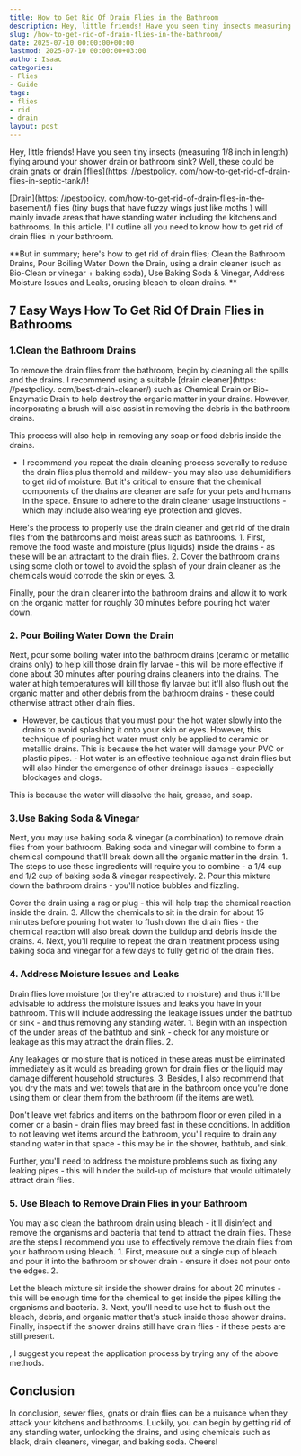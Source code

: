 ```yaml
---
title: How to Get Rid Of Drain Flies in the Bathroom
description: Hey, little friends! Have you seen tiny insects measuring 18 inch in length flying around your shower drain or bathroom sink?
slug: /how-to-get-rid-of-drain-flies-in-the-bathroom/
date: 2025-07-10 00:00:00+00:00
lastmod: 2025-07-10 00:00:00+03:00
author: Isaac
categories:
- Flies
- Guide
tags:
- flies
- rid
- drain
layout: post
---
```


Hey, little friends! Have you seen tiny insects (measuring 1/8 inch in length) flying around your shower drain or bathroom sink? Well, these could be drain gnats or drain [flies](https: //pestpolicy. com/how-to-get-rid-of-drain-flies-in-septic-tank/)!

[Drain](https: //pestpolicy. com/how-to-get-rid-of-drain-flies-in-the-basement/) flies (tiny bugs that have fuzzy wings just like moths ) will mainly invade areas that have standing water including the kitchens and bathrooms. In this article, I'll outline all you need to know how to get rid of drain flies in your bathroom.

**But in summary; here's how to get rid of drain flies; Clean the Bathroom Drains, Pour Boiling Water Down the Drain, using a drain cleaner (such as Bio-Clean or vinegar + baking soda), Use Baking Soda & Vinegar, Address Moisture Issues and Leaks, orusing bleach to clean drains. **

##  7 Easy Ways How To Get Rid Of Drain Flies in Bathrooms

###  1.Clean the Bathroom Drains

To remove the drain flies from the bathroom, begin by cleaning all the spills and the drains. I recommend using a suitable [drain cleaner](https: //pestpolicy. com/best-drain-cleaner/) such as Chemical Drain or Bio-Enzymatic Drain to help destroy the organic matter in your drains. However, incorporating a brush will also assist in removing the debris in the bathroom drains.

This process will also help in removing any soap or food debris inside the drains.

- I recommend you repeat the drain cleaning process severally to reduce the drain flies plus themold and mildew- you may also use dehumidifiers to get rid of moisture. But it's critical to ensure that the chemical components of the drains are cleaner are safe for your pets and humans in the space. Ensure to adhere to the drain cleaner usage instructions - which may include also wearing eye protection and gloves.

Here's the process to properly use the drain cleaner and get rid of the drain files from the bathrooms and moist areas such as bathrooms. 1. First, remove the food waste and moisture (plus liquids) inside the drains - as these will be an attractant to the drain flies. 2. Cover the bathroom drains using some cloth or towel to avoid the splash of your drain cleaner as the chemicals would corrode the skin or eyes. 3.

Finally, pour the drain cleaner into the bathroom drains and allow it to work on the organic matter for roughly 30 minutes before pouring hot water down.

###  2. Pour Boiling Water Down the Drain

Next, pour some boiling water into the bathroom drains (ceramic or metallic drains only) to help kill those drain fly larvae - this will be more effective if done about 30 minutes after pouring drains cleaners into the drains. The water at high temperatures will kill those fly larvae but it'll also flush out the organic matter and other debris from the bathroom drains - these could otherwise attract other drain flies.

- However, be cautious that you must pour the hot water slowly into the drains to avoid splashing it onto your skin or eyes. However, this technique of pouring hot water must only be applied to ceramic or metallic drains. This is because the hot water will damage your PVC or plastic pipes. - Hot water is an effective technique against drain flies but will also hinder the emergence of other drainage issues - especially blockages and clogs.

This is because the water will dissolve the hair, grease, and soap.

###  3.Use Baking Soda & Vinegar

Next, you may use baking soda & vinegar (a combination) to remove drain flies from your bathroom. Baking soda and vinegar will combine to form a chemical compound that'll break down all the organic matter in the drain. 1. The steps to use these ingredients will require you to combine - a 1/4 cup and 1/2 cup of baking soda & vinegar respectively. 2. Pour this mixture down the bathroom drains - you'll notice bubbles and fizzling.

Cover the drain using a rag or plug - this will help trap the chemical reaction inside the drain. 3. Allow the chemicals to sit in the drain for about 15 minutes before pouring hot water to flush down the drain flies - the chemical reaction will also break down the buildup and debris inside the drains. 4. Next, you'll require to repeat the drain treatment process using baking soda and vinegar for a few days to fully get rid of the drain flies.

###  4. Address Moisture Issues and Leaks

Drain flies love moisture (or they're attracted to moisture) and thus it'll be advisable to address the moisture issues and leaks you have in your bathroom. This will include addressing the leakage issues under the bathtub or sink - and thus removing any standing water. 1. Begin with an inspection of the under areas of the bathtub and sink - check for any moisture or leakage as this may attract the drain flies. 2.

Any leakages or moisture that is noticed in these areas must be eliminated immediately as it would as breading grown for drain flies or the liquid may damage different household structures. 3. Besides, I also recommend that you dry the mats and wet towels that are in the bathroom once you're done using them or clear them from the bathroom (if the items are wet).

Don't leave wet fabrics and items on the bathroom floor or even piled in a corner or a basin - drain flies may breed fast in these conditions. In addition to not leaving wet items around the bathroom, you'll require to drain any standing water in that space - this may be in the shower, bathtub, and sink.

Further, you'll need to address the moisture problems such as fixing any leaking pipes - this will hinder the build-up of moisture that would ultimately attract drain flies.

###  5. Use Bleach to Remove Drain Flies in your Bathroom

You may also clean the bathroom drain using bleach - it'll disinfect and remove the organisms and bacteria that tend to attract the drain flies. These are the steps I recommend you use to effectively remove the drain flies from your bathroom using bleach. 1. First, measure out a single cup of bleach and pour it into the bathroom or shower drain - ensure it does not pour onto the edges. 2.

Let the bleach mixture sit inside the shower drains for about 20 minutes - this will be enough time for the chemical to get inside the pipes killing the organisms and bacteria. 3. Next, you'll need to use hot to flush out the bleach, debris, and organic matter that's stuck inside those shower drains. Finally, inspect if the shower drains still have drain flies - if these pests are still present.

, I suggest you repeat the application process by trying any of the above methods.

##  Conclusion

In conclusion, sewer flies, gnats or drain flies can be a nuisance when they attack your kitchens and bathrooms. Luckily, you can begin by getting rid of any standing water, unlocking the drains, and using chemicals such as black, drain cleaners, vinegar, and baking soda. Cheers!

